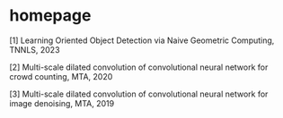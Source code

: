 # homepage
[1] Learning Oriented Object Detection via Naive Geometric Computing, TNNLS, 2023 

[2] Multi-scale dilated convolution of convolutional neural network for crowd counting, MTA, 2020 

[3] Multi-scale dilated convolution of convolutional neural network for image denoising, MTA, 2019
